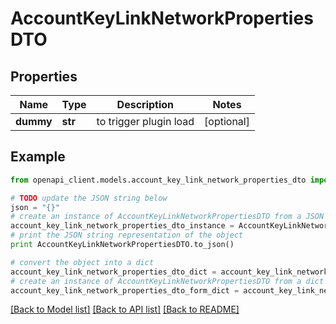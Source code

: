 # AccountKeyLinkNetworkPropertiesDTO


## Properties

Name | Type | Description | Notes
------------ | ------------- | ------------- | -------------
**dummy** | **str** | to trigger plugin load | [optional] 

## Example

```python
from openapi_client.models.account_key_link_network_properties_dto import AccountKeyLinkNetworkPropertiesDTO

# TODO update the JSON string below
json = "{}"
# create an instance of AccountKeyLinkNetworkPropertiesDTO from a JSON string
account_key_link_network_properties_dto_instance = AccountKeyLinkNetworkPropertiesDTO.from_json(json)
# print the JSON string representation of the object
print AccountKeyLinkNetworkPropertiesDTO.to_json()

# convert the object into a dict
account_key_link_network_properties_dto_dict = account_key_link_network_properties_dto_instance.to_dict()
# create an instance of AccountKeyLinkNetworkPropertiesDTO from a dict
account_key_link_network_properties_dto_form_dict = account_key_link_network_properties_dto.from_dict(account_key_link_network_properties_dto_dict)
```
[[Back to Model list]](../README.md#documentation-for-models) [[Back to API list]](../README.md#documentation-for-api-endpoints) [[Back to README]](../README.md)


